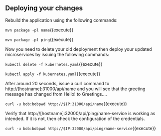 ## Deploying your changes

Rebuild the application using the following commands:

`mvn package -pl name`{{execute}}

`mvn package -pl ping`{{execute}}

Now you need to delete your old deployment then deploy your updated microservices by issuing the following commands:

`kubectl delete -f kubernetes.yaml`{{execute}}

`kubectl apply -f kubernetes.yaml`{{execute}}


After around 20 seconds, issue a curl command to http://[hostname]:31000/api/name and you will see that the greeting message has changed from Hello! to Greetings…​.

`curl -u bob:bobpwd http://$IP:31000/api/name`{{execute}}

Verify that http://[hostname]:32000/api/ping/name-service is working as intended. If it is not, then check the configuration of the credentials.

`curl -u bob:bobpwd http://$IP:32000/api/ping/name-service`{{execute}}
